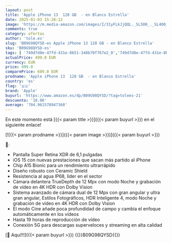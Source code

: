 ```yaml
---
layout: post
title: 'Apple iPhone 13  128 GB  - en Blanco Estrella'
date: 2025-01-03 15:28:12
image: 'https://m.media-amazon.com/images/I/31yFLkJjQQL._SL500_._SL400_.jpg'
comments: true
category: ofertas
author: 'tole.es'
slug: 'B09G98QYSD-es Apple iPhone 13 128 GB - en Blanco Estrella'
sku: 'B09G98QYSD-es'
tags: [ '749d7d8e-47fd-431e-8b51-348b70f767e2_0','749d7d8e-47fd-431e-8b51-348b70f767e2_1401','749d7d8e-47fd-431e-8b51-348b70f767e2_601','749d7d8e-47fd-431e-8b51-348b70f767e2_6901','749d7d8e-47fd-431e-8b51-348b70f767e2_701','749d7d8e-47fd-431e-8b51-348b70f767e2_8001','749d7d8e-47fd-431e-8b51-348b70f767e2_9701','Apple','Apple iPhone','Arborist Merchandising Root','Comunicación móvil y accesorios','Electrónica','Móviles','Móviles y smartphones libres','Self Service','Special Features Stores','Teléfono Móvil Gaming','Wireless category page - Apple smartphones','Wireless category page - Smartphones','apple','iPhone','iPhone 13','iphone','🇪🇸', ]
actualPrice: 499.0 EUR
currency: EUR
price: 499.0
comparePrice: 609.0 EUR
prodname: 'Apple iPhone 13  128 GB  - en Blanco Estrella'
country: 'es'
flag: '🇪🇸'
brand: 'Apple'
buyurl: 'https://www.amazon.es/dp/B09G98QYSD/?tag=tolees-21'
descuento: '18.06'
average: '704.961578947368'
---
```


En este momento está [{{< param title >}}]({{< param buyurl >}}) en el siguiente enlace!

[![{{< param prodname >}}]({{< param image >}})]({{< param buyurl >}})

🔎:

- Pantalla Super Retina XDR de 6,1 pulgadas
- iOS 15 con nuevas prestaciones que sacan más partido al iPhone
- Chip A15 Bionic para un rendimiento ultrarrápido
- Diseño robusto con Ceramic Shield
- Resistencia al agua IP68, líder en el sector
- Cámara delantera TrueDepth de 12 Mpx con modo Noche y grabación de vídeo en 4K HDR con Dolby Vision
- Sistema avanzado de cámara dual de 12 Mpx con gran angular y ultra gran angular, Estilos Fotográficos, HDR Inteligente 4, modo Noche y grabación de vídeo en 4K HDR con Dolby Vision
- El modo Cine añade poca profundidad de campo y cambia el enfoque automáticamente en los vídeos
- Hasta 19 horas de reproducción de vídeo
- Conexión 5G para descargas superveloces y streaming en alta calidad

[🛒 Aquí!!!]({{< param buyurl >}})
{{<world>}}B09G98QYSD{{</world>}}

